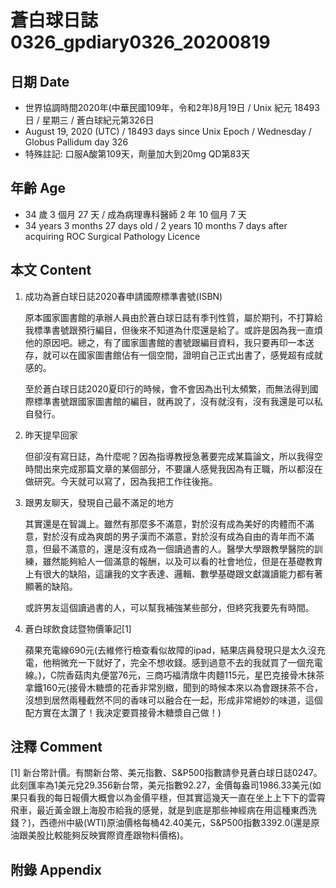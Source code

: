 [_metadata_:encoding]: - "utf-8"
[_metadata_:language]: - "zh-Hant-TW"
[_metadata_:fileformat]: - "markdown"
[_metadata_:MIME_type]: - "text/plain"
[_metadata_:markdown_version]: - "commonmark version 0.29"
[_metadata_:markdown_spec]: - "https://spec.commonmark.org/0.29/"

# 蒼白球日誌0326_gpdiary0326_20200819 #

## 日期 Date ##

* 世界協調時間2020年(中華民國109年，令和2年)8月19日 / Unix 紀元 18493 日 / 星期三 / 蒼白球紀元第326日
* August 19, 2020 (UTC) / 18493 days since Unix Epoch / Wednesday / Globus Pallidum day 326
* 特殊註記: 口服A酸第109天，劑量加大到20mg QD第83天

## 年齡 Age ##

* 34 歲 3 個月 27 天 / 成為病理專科醫師 2 年 10 個月 7 天
* 34 years 3 months 27 days old / 2 years 10 months 7 days after acquiring ROC Surgical Pathology Licence

## 本文 Content ##

1. 成功為蒼白球日誌2020春申請國際標準書號(ISBN)

    原本國家圖書館的承辦人員由於蒼白球日誌有季刊性質，屬於期刊，不打算給我標準書號跟預行編目，但後來不知道為什麼還是給了。或許是因為我一直煩他的原因吧。總之，有了國家圖書館的書號跟編目資料，我只要再印一本送存，就可以在國家圖書館佔有一個空間，證明自己正式出書了，感覺超有成就感的。

    至於蒼白球日誌2020夏印行的時候，會不會因為出刊太頻繁，而無法得到國際標準書號跟國家圖書館的編目，就再說了，沒有就沒有，沒有我還是可以私自發行。

2. 昨天提早回家

    但卻沒有寫日誌，為什麼呢？因為指導教授急著要完成某篇論文，所以我得空時間出來完成那篇文章的某個部分，不要讓人感覺我因為有正職，所以都沒在做研究。今天就可以寫了，因為我把工作往後拖。

3. 跟男友聊天，發現自己最不滿足的地方

    其實還是在智識上。雖然有那麼多不滿意，對於沒有成為美好的肉體而不滿意，對於沒有成為爽朗的男子漢而不滿意，對於沒有成為自由的青年而不滿意，但最不滿意的，還是沒有成為一個讀過書的人。醫學大學跟教學醫院的訓練，雖然能夠給人一個滿意的報酬，以及可以看的社會地位，但是在基礎教育上有很大的缺陷，這讓我的文字表達、邏輯、數學基礎跟文獻識讀能力都有著顯著的缺陷。

    或許男友這個讀過書的人，可以幫我補強某些部分，但終究我要先有時間。

4. 蒼白球飲食誌暨物價筆記[1]

    蘋果充電線690元(去維修行檢查看似故障的ipad，結果店員發現只是太久沒充電，他稍微充一下就好了，完全不想收錢。感到過意不去的我就買了一個充電線。)，C院香菇肉丸便當76元，三商巧福清燉牛肉麵115元，星巴克接骨木抹茶拿鐵160元(接骨木糖漿的花香非常別緻，聞到的時候本來以為會跟抹茶不合，沒想到居然兩種截然不同的香味可以融合在一起，形成非常絕妙的味道，這個配方實在太讚了！我決定要買接骨木糖漿自己做！)

## 注釋 Comment ##

[1] 新台幣計價。有關新台幣、美元指數、S&P500指數請參見蒼白球日誌0247。此刻匯率為1美元兌29.356新台幣，美元指數92.27，金價每盎司1986.33美元(如果只看我的每日報價大概會以為金價平穩，但其實這幾天一直在坐上上下下的雲霄飛車，最近黃金跟上海股市給我的感覺，就是到底是那些神經病在用這種東西洗錢？)，西德州中級(WTI)原油價格每桶42.40美元，S&P500指數3392.0(還是原油跟美股比較能夠反映實際資產跟物料價格)。

## 附錄 Appendix ##

